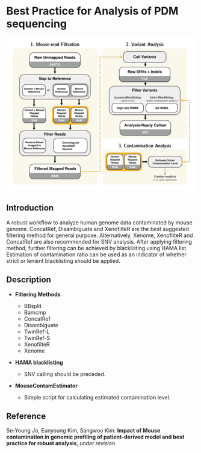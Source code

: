 # Best Practice for Analysis of PDM sequencing

![BestPractice](./Figure5.png)

## Introduction

A robust workflow to analyze human genome data contaminated by mouse genome. ConcatRef, Disambiguate and XenofilteR are the best suggested filtering method for general purpose. Alternatively, Xenome, XenofilteR and ConcatRef are also recommended for SNV analysis. After applying filtering method, further filtering can be achieved by blacklisting using HAMA list. Estimation of contamination ratio can be used as an indicator of whether strict or lenient blacklisting should be applied.

## Description

+ **Filtering Methods**
  + BBsplit
  + Bamcmp
  + ConcatRef
  + Disambiguate
  + TwinRef-L
  + TwinRef-S
  + XenofilteR
  + Xenome

+ **HAMA blacklisting**
  + SNV calling should be preceded.
  
+ **MouseContamEstimator**
  + Simple script for calculating estimated contamination level.
  

## Reference

Se-Young Jo, Eunyoung Kim, Sangwoo Kim: **Impact of Mouse contamination in genomic profiling of patient-derived model and best practice for robust analysis**, *under revision*
